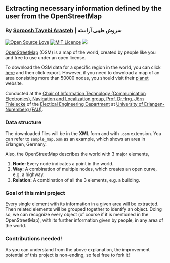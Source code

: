 ## Extracting necessary information defined by the user from the OpenStreetMap

### By [Soroosh Tayebi Arasteh](https://github.com/starasteh) | سروش طیبی آراسته

[![Open Source Love](https://badges.frapsoft.com/os/v2/open-source.svg?v=103)](https://github.com/ellerbrock/open-source-badges/)
[![MIT Licence](https://badges.frapsoft.com/os/mit/mit.svg?v=103)](https://opensource.org/licenses/mit-license.php)
[![](https://img.shields.io/badge/contributions-welcome-brightgreen.svg?style=flat)](https://github.com/starasteh/osm-extractor/pulls)


[OpenStreetMap](https://www.openstreetmap.org/) (OSM) is a map of the world, created by people like you and free to use under an open license.

To download the OSM data for a specific region in the world, you can click [here](https://www.openstreetmap.org/export) and then click export. However, if you need to download a map of an area consisting more than 50000 nodes, you should visit their [planet](https://planet.openstreetmap.org/) website.

Conducted at the [Chair of Information Technology (Communication Electronics), Navigation and Localization group, Prof. Dr.-Ing. Jörn Thielecke](https://www.like.tf.fau.de/) of the [Electical Engineering Department](https://www.eei.tf.fau.de/) at [University of Erlangen-Nuremberg (FAU)](https://www.fau.eu/).


### Data structure
The downloaded files will be in the **XML** form and with `.osm` extension. You can refer to `sample_map.osm` as an example, which shows an area in Erlangen, Germany.

Also, the OpenStreetMap describes the world with 3 major elements,
1. **Node:** Every node indicates a point in the world.
2. **Way:** A combination of multiple nodes, which creates an open curve, e.g. a highway.
3. **Relation:** A combination of all the 3 elements, e.g. a building.

### Goal of this mini project 

Every single element with its information in a given area will be extracted. Then related elements will be grouped together to identify an object. Doing so, we can recognize every object (of course if it is mentioned in the OpenStreetMap), with its further information given by people, in any area of the world.

### Contributions needed!

As you can understand from the above explanation, the improvement potential of this project is non-ending, so feel free to fork it!
